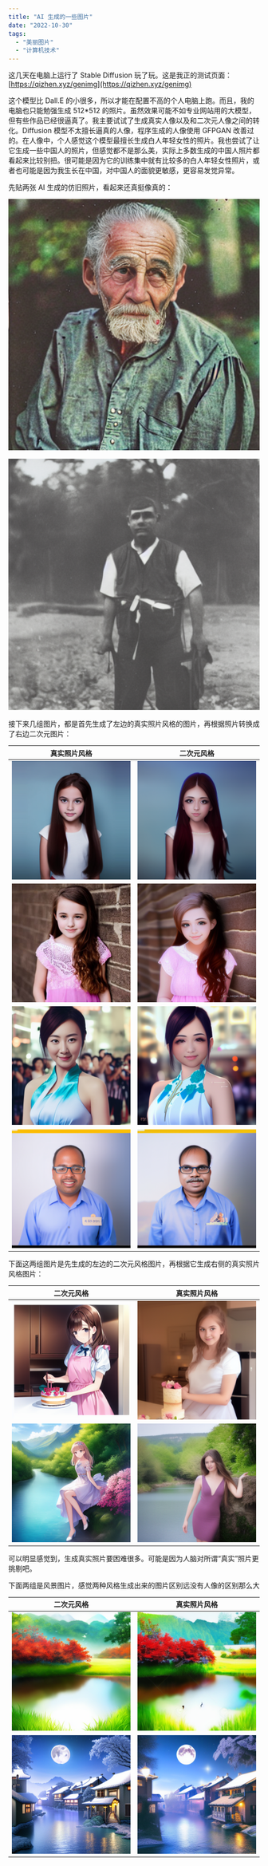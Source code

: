 ```yaml
---
title: "AI 生成的一些图片"
date: "2022-10-30"
tags: 
  - "美丽图片"
  - "计算机技术"
---
```


这几天在电脑上运行了 Stable Diffusion 玩了玩。这是我正的测试页面：[https://qizhen.xyz/genimg](https://qizhen.xyz/genimg)

这个模型比 Dall.E 的小很多，所以才能在配置不高的个人电脑上跑。而且，我的电脑也只能勉强生成 512\*512 的照片。虽然效果可能不如专业网站用的大模型，但有些作品已经很逼真了。我主要试试了生成真实人像以及和二次元人像之间的转化。Diffusion 模型不太擅长逼真的人像，程序生成的人像使用 GFPGAN 改善过的。在人像中，个人感觉这个模型最擅长生成白人年轻女性的照片。我也尝试了让它生成一些中国人的照片，但感觉都不是那么美，实际上多数生成的中国人照片都看起来比较别扭。很可能是因为它的训练集中就有比较多的白人年轻女性照片，或者也可能是因为我生长在中国，对中国人的面貌更敏感，更容易发觉异常。

先贴两张 AI 生成的仿旧照片，看起来还真挺像真的：

![](00013.png)

![](00014.png)

接下来几组图片，都是首先生成了左边的真实照片风格的图片，再根据照片转换成了右边二次元图片：

| 真实照片风格  | 二次元风格    |
| ----------- | ----------- |
| ![](00020.png) | ![](00042.png) |
| ![](00012.jpg) | ![](00032.png) |
| ![](00017.png) | ![](00031.png) |
| ![](00018.png) | ![](00033.png) |



下面这两组图片是先生成的左边的二次元风格图片，再根据它生成右侧的真实照片风格图片：

| 二次元风格    | 真实照片风格  | 
| ----------- | ----------- |
| ![](download-1.png) | ![](00046.png) |
| ![](download-2.png) | ![](00038.png) |


可以明显感觉到，生成真实照片要困难很多。可能是因为人脑对所谓“真实”照片更挑剔吧。

下面两组是风景图片，感觉两种风格生成出来的图片区别远没有人像的区别那么大

| 二次元风格    | 真实照片风格  | 
| ----------- | ----------- |
| ![](download.png) | ![](00039.png) |
| ![](00044.png) | ![](00040.png) |
